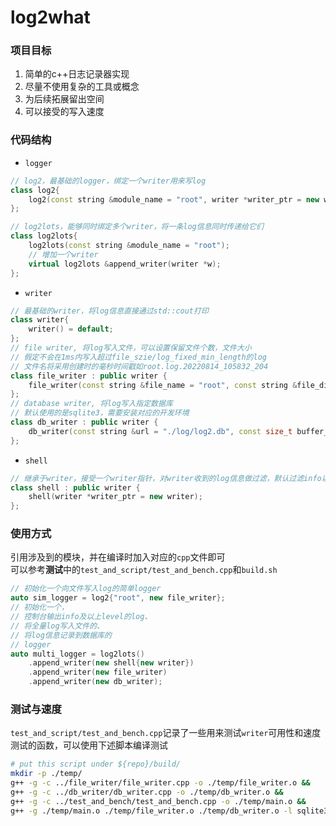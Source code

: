 # log2what
### 项目目标
1. 简单的c++日志记录器实现
2. 尽量不使用复杂的工具或概念
3. 为后续拓展留出空间
4. 可以接受的写入速度
### 代码结构
- `logger`
```cpp
// log2，最基础的logger，绑定一个writer用来写log
class log2{
    log2(const string &module_name = "root", writer *writer_ptr = new writer);
};

// log2lots，能够同时绑定多个writer，将一条log信息同时传递给它们
class log2lots{
    log2lots(const string &module_name = "root");
    // 增加一个writer
    virtual log2lots &append_writer(writer *w);
};
```
- `writer`
```cpp
// 最基础的writer，将log信息直接通过std::cout打印
class writer{
    writer() = default;
};
// file writer, 将log写入文件，可以设置保留文件个数，文件大小
// 假定不会在1ms内写入超过file_szie/log_fixed_min_length的log
// 文件名将采用创建时的毫秒时间戳如root.log.20220814_105832_204
class file_writer : public writer {
    file_writer(const string &file_name = "root", const string &file_dir = "./log/", const size_t file_size = MB, const size_t file_num = 50);
};
// database writer, 将log写入指定数据库
// 默认使用的是sqlite3，需要安装对应的开发环境
class db_writer : public writer {
    db_writer(const string &url = "./log/log2.db", const size_t buffer_szie = 100, writer *writer_ptr = new writer);
};
```
- `shell`
```cpp
// 继承于writer，接受一个writer指针，对writer收到的log信息做过滤，默认过滤info以下级别的log
class shell : public writer {
    shell(writer *writer_ptr = new writer);
};
```
### 使用方式
引用涉及到的模块，并在编译时加入对应的`cpp`文件即可  
可以参考**测试**中的`test_and_script/test_and_bench.cpp`和`build.sh`
```cpp
// 初始化一个向文件写入log的简单logger
auto sim_logger = log2{"root", new file_writer};
// 初始化一个，
// 控制台输出info及以上level的log、
// 将全量log写入文件的、
// 将log信息记录到数据库的
// logger
auto multi_logger = log2lots()
    .append_writer(new shell{new writer})
    .append_writer(new file_writer)
    .append_writer(new db_writer);
```
### 测试与速度
`test_and_script/test_and_bench.cpp`记录了一些用来测试`writer`可用性和速度测试的函数，可以使用下述脚本编译测试
```bash
# put this script under ${repo}/build/
mkdir -p ./temp/
g++ -g -c ../file_writer/file_writer.cpp -o ./temp/file_writer.o &&
g++ -g -c ../db_writer/db_writer.cpp -o ./temp/db_writer.o &&
g++ -g -c ../test_and_bench/test_and_bench.cpp -o ./temp/main.o &&
g++ -g ./temp/main.o ./temp/file_writer.o ./temp/db_writer.o -l sqlite3
```